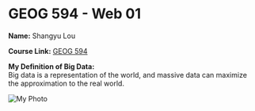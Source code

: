 # GEOG 594 - Web 01

**Name:** 
Shangyu Lou  

**Course Link:** 
[GEOG 594](https://sdsu.instructure.com/courses/186022) 

**My Definition of Big Data:**  
Big data is a representation of the world, and massive data can maximize the approximation to the real world. 

![My Photo](https://github.com/slou4820/Movie/blob/main/IMG_6426.JPG)  


